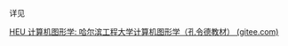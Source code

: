 详见

[HEU 计算机图形学: 哈尔滨工程大学计算机图形学（孔令德教材） (gitee.com)](https://gitee.com/Jackyao03/heu-computer-graphics-courses)
